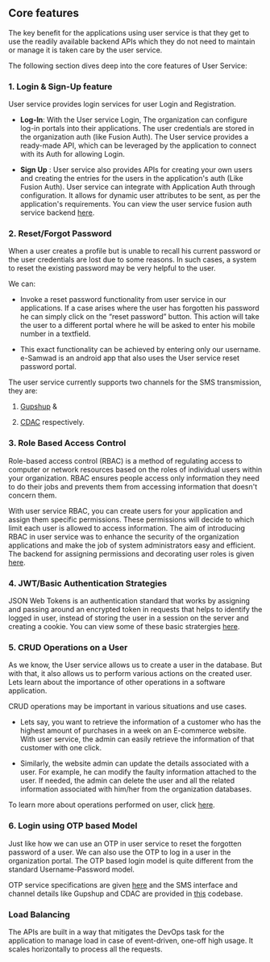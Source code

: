 ## Core features

The key benefit for the applications using user service is that they get to use the readily available backend APIs which they do not need to maintain or manage it is taken care by the user service. 

The following section dives deep into the core features of User Service:

### 1. Login & Sign-Up feature

User service provides login services for user Login and Registration. 

- **Log-In**: With the User service Login, The organization can configure log-in portals into their  applications. The user credentials are stored in the organization auth (like Fusion Auth). The User service provides a ready-made API, which can be leveraged by the application to connect with its Auth for allowing Login.

- **Sign Up** : User service also provides APIs for creating your own users and creating the entries for the users in the application's auth (Like Fusion Auth). User service can integrate with Application Auth through configuration. It allows for dynamic user attributes to be sent, as per the application's requirements. You can view the user service fusion auth service backend [here](/src/admin/fusionauth/).

### 2. Reset/Forgot Password 

When a user creates a profile but is unable to recall his current password or the user credentials are lost due to some reasons. In such cases, a system to reset the existing password may be very helpful to the user. 

We can:

- Invoke a reset password functionality from user service in our applications. If a case arises where the user has forgotten his password he can simply click on the “reset password” button. This action will take the user to a different portal where he will be asked to enter his mobile number in a textfield.

- This exact functionality can be achieved by entering only our username. e-Samwad is an android app that also uses the User service reset password portal.

The user service currently supports two channels for the SMS transmission, they are:

1. [Gupshup](/src/user/sms/gupshup/) &

2. [CDAC](/src/user/sms/cdac/) respectively.

### 3. Role Based Access Control

Role-based access control (RBAC) is a method of regulating access to computer or network resources based on the roles of individual users within your organization. RBAC ensures people access only information they need to do their jobs and prevents them from accessing information that doesn't concern them.

With user service RBAC, you can create users for your application and assign them specific permissions. These permissions will decide to which limit each user is allowed to access information. The aim of introducing RBAC in user service was to enhance the security of the organization applications and make the job of system administrators easy and efficient. The backend for assigning permissions and decorating user roles is given [here](/src/admin/admin.controller.ts).

### 4. JWT/Basic Authentication Strategies

JSON Web Tokens is an authentication standard that works by assigning and passing around an encrypted token in requests that helps to identify the logged in user, instead of storing the user in a session on the server and creating a cookie. You can view some of these basic stratergies [here](/src/auth/auth-basic.strategy.ts).

### 5. CRUD Operations on a User

As we know, the User service allows us to create a user in the database. But with that, it also allows us to perform various actions on the created user. Lets learn about the importance of other operations in a software application.

CRUD operations may be important in various situations and use cases. 

- Lets say, you want to retrieve the information of a customer who has the highest amount of purchases in a week on an E-commerce website. With user service, the admin can easily retrieve the information of that customer with one click.

- Similarly, the website admin can update the details associated with a user. For example, he can modify the faulty information attached to the user. If needed, the admin can delete the user and all the related information associated with him/her from the organization databases. 

To learn more about operations performed on user, click [here](/src/user/user-db/).

### 6. Login using OTP based Model

Just like how we can use an OTP in user service to reset the forgotten password of a user. We can also use the OTP to log in a user in the organization portal. The OTP based login model is quite different from the standard Username-Password model.

OTP service specifications are given [here](/src/dst/otp/) and the SMS interface and channel details like Gupshup and CDAC are provided in  [this](/src/dst/sms/) codebase.

### Load Balancing  

The APIs are built in a way that mitigates the DevOps task for the application to manage load in case of event-driven, one-off high usage. It scales horizontally to process all the requests.
 

